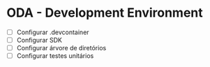 # ODA - Development Environment

- [ ] Configurar .devcontainer
- [ ] Configurar SDK
- [ ] Configurar árvore de diretórios
- [ ] Configurar testes unitários
